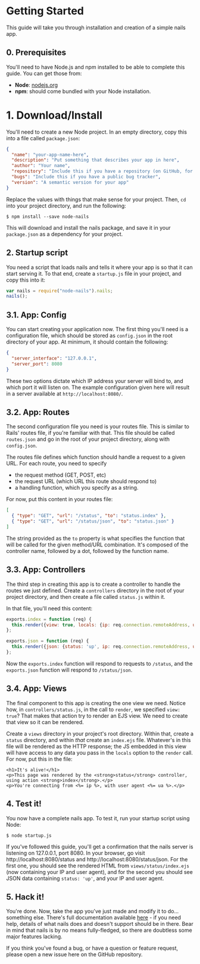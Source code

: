 # Getting Started
This guide will take you through installation and creation of a simple nails app.

## 0. Prerequisites
You'll need to have Node.js and npm installed to be able to complete this guide. You can get those from:

 - **Node**: [nodejs.org](https://nodejs.org/en/download/current/)
 - **npm**: should come bundled with your Node installation.

# 1. Download/Install
You'll need to create a new Node project. In an empty directory, copy this into a file called `package.json`:

```json
{
  "name": "your-app-name-here",
  "description": "Put something that describes your app in here",
  "author": "Your name",
  "repository": "Include this if you have a repository (on GitHub, for example)",
  "bugs": "Include this if you have a public bug tracker",
  "version": "A semantic version for your app"
}
```

Replace the values with things that make sense for your project. Then, `cd` into your project directory, and run the
following:

    $ npm install --save node-nails

This will download and install the nails package, and save it in your `package.json` as a dependency for your project.

## 2. Startup script
You need a script that loads nails and tells it where your app is so that it can start serving it. To that end, create a
`startup.js` file in your project, and copy this into it:

```js
var nails = require("node-nails").nails;
nails();
```

## 3.1. App: Config
You can start creating your application now. The first thing you'll need is a configuration file, which should be stored
as `config.json` in the root directory of your app. At minimum, it should contain the following:

```json
{
  "server_interface": "127.0.0.1",
  "server_port": 8080
}
```

These two options dictate which IP address your server will bind to, and which port it will listen on. The example
configuration given here will result in a server available at `http://localhost:8080/`.

## 3.2. App: Routes
The second configuration file you need is your routes file. This is similar to Rails' routes file, if you're familiar
with that. This file should be called `routes.json` and go in the root of your project directory, along with
`config.json`.

The routes file defines which function should handle a request to a given URL. For each route, you need to specify

 - the request method (GET, POST, etc)
 - the request URL (which URL this route should respond to)
 - a handling function, which you specify as a string.

For now, put this content in your routes file:

```json
[
  { "type": "GET", "url": "/status", "to": "status.index" },
  { "type": "GET", "url": "/status/json", "to": "status.json" }
]
```

The string provided as the `to` property is what specifies the function that will be called for the given method/URL
combination. It's composed of the controller name, followed by a dot, followed by the function name.

## 3.3. App: Controllers
The third step in creating this app is to create a controller to handle the routes we just defined. Create a
`controllers` directory in the root of your project directory, and then create a file called `status.js` within it.

In that file, you'll need this content:

```js
exports.index = function (req) {
  this.render({view: true, locals: {ip: req.connection.remoteAddress, ua: req.headers['user-agent']}});
};

exports.json = function (req) {
  this.render({json: {status: 'up', ip: req.connection.remoteAddress, ua: req.headers['user-agent']}});
};
```

Now the `exports.index` function will respond to requests to `/status`, and the `exports.json` function will respond to
`/status/json`.

## 3.4. App: Views
The final component to this app is creating the one view we need. Notice how, in `controllers/status.js`, in the call
to `render`, we specified `view: true`? That makes that action try to render an EJS view. We need to create that view so
it can be rendered.

Create a `views` directory in your project's root directory. Within that, create a `status` directory, and within *that*
create an `index.ejs` file. Whatever's in this file will be rendered as the HTTP response; the JS embedded in this view
will have access to any data you pass in the `locals` option to the `render` call. For now, put this in the file:

```ejs
<h1>It's alive!</h1>
<p>This page was rendered by the <strong>status</strong> controller, using action <strong>index</strong>.</p>
<p>You're connecting from <%= ip %>, with user agent <%= ua %>.</p>
```

## 4. Test it!
You now have a complete nails app. To test it, run your startup script using Node:

    $ node startup.js

If you've followed this guide, you'll get a confirmation that the nails server is listening on 127.0.0.1, port 8080.
In your browser, go visit http://localhost:8080/status and http://localhost:8080/status/json. For the first one, you
should see the rendered HTML from `views/status/index.ejs` (now containing your IP and user agent), and for the second
you should see JSON data containing `status: 'up'`, and your IP and user agent.

## 5. Hack it!
You're done. Now, take the app you've just made and modify it to do... something else. There's full documentation
available [here](https://artofcode-.github.io/nails) - if you need help, details of what nails
does and doesn't support should be in there. Bear in mind that nails is by no means fully-fledged, so there are
doubtless some major features lacking.

If you think you've found a bug, or have a question or feature request, please open a new issue here on the GitHub
repository.
